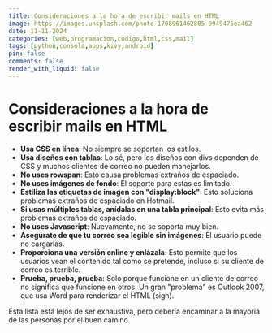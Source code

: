 ```yaml
---
title: Consideraciones a la hora de escribir mails en HTML
image: https://images.unsplash.com/photo-1708961462805-9949475ea462
date: 11-11-2024
categories: [web,programacion,codigo,html,css,mail]
tags: [python,consola,apps,kivy,android]
pin: false
comments: false
render_with_liquid: false
---
```


# Consideraciones a la hora de escribir mails en HTML

- **Usa CSS en línea**: No siempre se soportan los estilos.
- **Usa diseños con tablas**: Lo sé, pero los diseños con divs dependen de CSS y muchos clientes de correo no pueden manejarlos.
- **No uses rowspan**: Esto causa problemas extraños de espaciado.
- **No uses imágenes de fondo**: El soporte para estas es limitado.
- **Estiliza las etiquetas de imagen con "display:block"**: Esto soluciona problemas extraños de espaciado en Hotmail.
- **Si usas múltiples tablas, anídalas en una tabla principal**: Esto evita más problemas extraños de espaciado.
- **No uses Javascript**: Nuevamente, no se soporta muy bien.
- **Asegúrate de que tu correo sea legible sin imágenes**: El usuario puede no cargarlas.
- **Proporciona una versión online y enlázala**: Esto permite que los usuarios vean el contenido tal como se pretende, incluso si su cliente de correo es terrible.
- **Prueba, prueba, prueba**: Solo porque funcione en un cliente de correo no significa que funcione en otros. Un gran "problema" es Outlook 2007, que usa Word para renderizar el HTML (sigh).

Esta lista está lejos de ser exhaustiva, pero debería encaminar a la mayoría de las personas por el buen camino.
